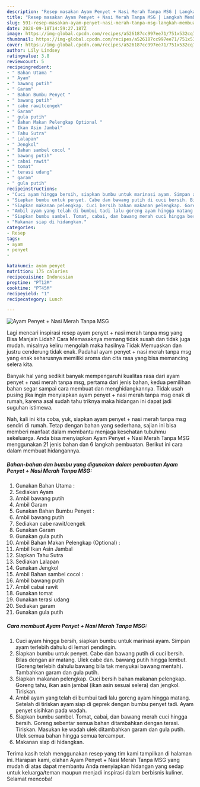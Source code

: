 ```yaml
---
description: "Resep masakan Ayam Penyet + Nasi Merah Tanpa MSG | Langkah Membuat Ayam Penyet + Nasi Merah Tanpa MSG Yang Enak dan Simpel"
title: "Resep masakan Ayam Penyet + Nasi Merah Tanpa MSG | Langkah Membuat Ayam Penyet + Nasi Merah Tanpa MSG Yang Enak dan Simpel"
slug: 591-resep-masakan-ayam-penyet-nasi-merah-tanpa-msg-langkah-membuat-ayam-penyet-nasi-merah-tanpa-msg-yang-enak-dan-simpel
date: 2020-09-18T14:59:27.187Z
image: https://img-global.cpcdn.com/recipes/a526187cc997ee71/751x532cq70/ayam-penyet-nasi-merah-tanpa-msg-foto-resep-utama.jpg
thumbnail: https://img-global.cpcdn.com/recipes/a526187cc997ee71/751x532cq70/ayam-penyet-nasi-merah-tanpa-msg-foto-resep-utama.jpg
cover: https://img-global.cpcdn.com/recipes/a526187cc997ee71/751x532cq70/ayam-penyet-nasi-merah-tanpa-msg-foto-resep-utama.jpg
author: Lily Lindsey
ratingvalue: 3.8
reviewcount: 5
recipeingredient:
- " Bahan Utama "
- " Ayam"
- " bawang putih"
- " Garam"
- " Bahan Bumbu Penyet "
- " bawang putih"
- " cabe rawitcengek"
- " Garam"
- " gula putih"
- " Bahan Makan Pelengkap Optional "
- " Ikan Asin Jambal"
- " Tahu Sutra"
- " Lalapan"
- " Jengkol"
- " Bahan sambel cocol "
- " bawang putih"
- " cabai rawit"
- " tomat"
- " terasi udang"
- " garam"
- " gula putih"
recipeinstructions:
- "Cuci ayam hingga bersih, siapkan bumbu untuk marinasi ayam. Simpan ayam terlebih dahulu di lemari pendingin."
- "Siapkan bumbu untuk penyet. Cabe dan bawang putih di cuci bersih. Bilas dengan air matang. Ulek cabe dan. bawang putih hingga lembut. (Goreng terlebih dahulu bawang bila tak menyukai bawang mentah). Tambahkan garam dan gula putih."
- "Siapkan makanan pelengkap. Cuci bersih bahan makanan pelengkap. Goreng tahu, ikan asin jambal (ikan asin sesuai selera) dan jengkol. Tiriskan."
- "Ambil ayam yang telah di bumbui tadi lalu goreng ayam hingga matang. Setelah di tiriskan ayam siap di geprek dengan bumbu penyet tadi. Ayam penyet sisihkan pada wadah."
- "Siapkan bumbu sambel. Tomat, cabai, dan bawang merah cuci hingga bersih. Goreng sebentar semua bahan ditambahkan dengan terasi. Tiriskan. Masukan ke wadah ulek ditambahkan garam dan gula putih. Ulek semua bahan hingga semua tercampur."
- "Makanan siap di hidangkan."
categories:
- Resep
tags:
- ayam
- penyet
- 

katakunci: ayam penyet  
nutrition: 175 calories
recipecuisine: Indonesian
preptime: "PT12M"
cooktime: "PT45M"
recipeyield: "1"
recipecategory: Lunch

---
```



![Ayam Penyet + Nasi Merah Tanpa MSG](https://img-global.cpcdn.com/recipes/a526187cc997ee71/751x532cq70/ayam-penyet-nasi-merah-tanpa-msg-foto-resep-utama.jpg)

Lagi mencari inspirasi resep ayam penyet + nasi merah tanpa msg yang Bisa Manjain Lidah? Cara Memasaknya memang tidak susah dan tidak juga mudah. misalnya keliru mengolah maka hasilnya Tidak Memuaskan dan justru cenderung tidak enak. Padahal ayam penyet + nasi merah tanpa msg yang enak seharusnya memiliki aroma dan cita rasa yang bisa memancing selera kita.



Banyak hal yang sedikit banyak mempengaruhi kualitas rasa dari ayam penyet + nasi merah tanpa msg, pertama dari jenis bahan, kedua pemilihan bahan segar sampai cara membuat dan menghidangkannya. Tidak usah pusing jika ingin menyiapkan ayam penyet + nasi merah tanpa msg enak di rumah, karena asal sudah tahu triknya maka hidangan ini dapat jadi suguhan istimewa.


Nah, kali ini kita coba, yuk, siapkan ayam penyet + nasi merah tanpa msg sendiri di rumah. Tetap dengan bahan yang sederhana, sajian ini bisa memberi manfaat dalam membantu menjaga kesehatan tubuhmu sekeluarga. Anda bisa menyiapkan Ayam Penyet + Nasi Merah Tanpa MSG menggunakan 21 jenis bahan dan 6 langkah pembuatan. Berikut ini cara dalam membuat hidangannya.

<!--inarticleads1-->

##### Bahan-bahan dan bumbu yang digunakan dalam pembuatan Ayam Penyet + Nasi Merah Tanpa MSG:

1. Gunakan  Bahan Utama :
1. Sediakan  Ayam
1. Ambil  bawang putih
1. Ambil  Garam
1. Gunakan  Bahan Bumbu Penyet :
1. Ambil  bawang putih
1. Sediakan  cabe rawit/cengek
1. Gunakan  Garam
1. Gunakan  gula putih
1. Ambil  Bahan Makan Pelengkap (Optional) :
1. Ambil  Ikan Asin Jambal
1. Siapkan  Tahu Sutra
1. Sediakan  Lalapan
1. Gunakan  Jengkol
1. Ambil  Bahan sambel cocol :
1. Ambil  bawang putih
1. Ambil  cabai rawit
1. Gunakan  tomat
1. Gunakan  terasi udang
1. Sediakan  garam
1. Gunakan  gula putih




<!--inarticleads2-->

##### Cara membuat Ayam Penyet + Nasi Merah Tanpa MSG:

1. Cuci ayam hingga bersih, siapkan bumbu untuk marinasi ayam. Simpan ayam terlebih dahulu di lemari pendingin.
1. Siapkan bumbu untuk penyet. Cabe dan bawang putih di cuci bersih. Bilas dengan air matang. Ulek cabe dan. bawang putih hingga lembut. (Goreng terlebih dahulu bawang bila tak menyukai bawang mentah). Tambahkan garam dan gula putih.
1. Siapkan makanan pelengkap. Cuci bersih bahan makanan pelengkap. Goreng tahu, ikan asin jambal (ikan asin sesuai selera) dan jengkol. Tiriskan.
1. Ambil ayam yang telah di bumbui tadi lalu goreng ayam hingga matang. Setelah di tiriskan ayam siap di geprek dengan bumbu penyet tadi. Ayam penyet sisihkan pada wadah.
1. Siapkan bumbu sambel. Tomat, cabai, dan bawang merah cuci hingga bersih. Goreng sebentar semua bahan ditambahkan dengan terasi. Tiriskan. Masukan ke wadah ulek ditambahkan garam dan gula putih. Ulek semua bahan hingga semua tercampur.
1. Makanan siap di hidangkan.




Terima kasih telah menggunakan resep yang tim kami tampilkan di halaman ini. Harapan kami, olahan Ayam Penyet + Nasi Merah Tanpa MSG yang mudah di atas dapat membantu Anda menyiapkan hidangan yang sedap untuk keluarga/teman maupun menjadi inspirasi dalam berbisnis kuliner. Selamat mencoba!
